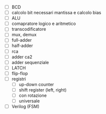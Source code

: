 - [ ] BCD
- [ ] calcolo bit necessari mantissa e calcolo bias
- [ ] ALU
- [ ] comapratore logico e aritmetico
- [ ] transcodificatore
- [ ] mux, demux
- [ ] full-adder
- [ ] half-adder
- [ ] rca
- [ ] adder ca2
- [ ] adder sequenziale
- [ ] LATCH
- [ ] flip-flop
- [ ] registri
	- [ ] up-down counter
	- [ ] shift register (left, right)
	- [ ] con rotazione
	- [ ] universale
- [ ] Verilog (FSM)